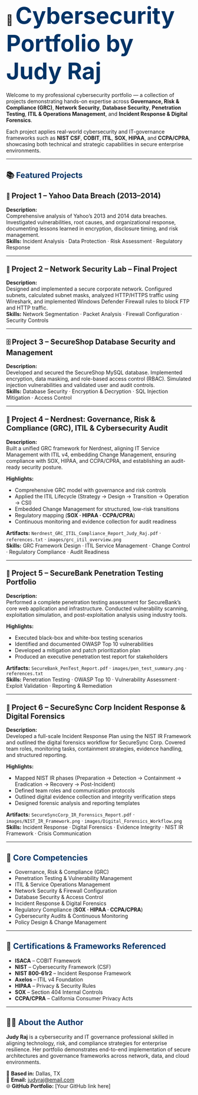# 🧩 <span style="font-size:2.2em; font-weight:700; color:#003366;">Cybersecurity Portfolio by Judy Raj</span>

Welcome to my professional cybersecurity portfolio — a collection of projects demonstrating hands-on expertise across **Governance, Risk & Compliance (GRC)**, **Network Security**, **Database Security**, **Penetration Testing**, **ITIL & Operations Management**, and **Incident Response & Digital Forensics**.

Each project applies real-world cybersecurity and IT-governance frameworks such as **NIST CSF**, **COBIT**, **ITIL**, **SOX**, **HIPAA**, and **CCPA/CPRA**, showcasing both technical and strategic capabilities in secure enterprise environments.

---

## 📚 <span style="color:#003366;">Featured Projects</span>

### 🧩 <span style="font-size:1.2em;">Project 1 – Yahoo Data Breach (2013–2014)</span>
**Description:**  
Comprehensive analysis of Yahoo’s 2013 and 2014 data breaches. Investigated vulnerabilities, root causes, and organizational response, documenting lessons learned in encryption, disclosure timing, and risk management.  
**Skills:** Incident Analysis · Data Protection · Risk Assessment · Regulatory Response  

---

### 🔐 <span style="font-size:1.2em;">Project 2 – Network Security Lab – Final Project</span>
**Description:**  
Designed and implemented a secure corporate network. Configured subnets, calculated subnet masks, analyzed HTTP/HTTPS traffic using Wireshark, and implemented Windows Defender Firewall rules to block FTP and HTTP traffic.  
**Skills:** Network Segmentation · Packet Analysis · Firewall Configuration · Security Controls  

---

### 🗄️ <span style="font-size:1.2em;">Project 3 – SecureShop Database Security and Management</span>
**Description:**  
Developed and secured the SecureShop MySQL database. Implemented encryption, data masking, and role-based access control (RBAC). Simulated injection vulnerabilities and validated user and audit controls.  
**Skills:** Database Security · Encryption & Decryption · SQL Injection Mitigation · Access Control  

---

### 🧩 <span style="font-size:1.2em;">Project 4 – Nerdnest: Governance, Risk & Compliance (GRC), ITIL & Cybersecurity Audit</span>
**Description:**  
Built a unified GRC framework for Nerdnest, aligning IT Service Management with ITIL v4, embedding Change Management, ensuring compliance with SOX, HIPAA, and CCPA/CPRA, and establishing an audit-ready security posture.  

**Highlights:**  
- Comprehensive GRC model with governance and risk controls  
- Applied the ITIL Lifecycle (Strategy → Design → Transition → Operation → CSI)  
- Embedded Change Management for structured, low-risk transitions  
- Regulatory mapping (**SOX · HIPAA · CCPA/CPRA**)  
- Continuous monitoring and evidence collection for audit readiness  

**Artifacts:** `Nerdnest_GRC_ITIL_Compliance_Report_Judy_Raj.pdf` · `references.txt` · `images/grc_itil_overview.png`  
**Skills:** GRC Framework Design · ITIL Service Management · Change Control · Regulatory Compliance · Audit Readiness  

---

### 🧱 <span style="font-size:1.2em;">Project 5 – SecureBank Penetration Testing Portfolio</span>
**Description:**  
Performed a complete penetration testing assessment for SecureBank’s core web application and infrastructure. Conducted vulnerability scanning, exploitation simulation, and post-exploitation analysis using industry tools.  

**Highlights:**  
- Executed black-box and white-box testing scenarios  
- Identified and documented OWASP Top 10 vulnerabilities  
- Developed a mitigation and patch prioritization plan  
- Produced an executive penetration test report for stakeholders  

**Artifacts:** `SecureBank_PenTest_Report.pdf` · `images/pen_test_summary.png` · `references.txt`  
**Skills:** Penetration Testing · OWASP Top 10 · Vulnerability Assessment · Exploit Validation · Reporting & Remediation  

---

### 🧠 <span style="font-size:1.2em;">Project 6 – SecureSync Corp Incident Response & Digital Forensics</span>
**Description:**  
Developed a full-scale Incident Response Plan using the NIST IR Framework and outlined the digital forensics workflow for SecureSync Corp. Covered team roles, monitoring tasks, containment strategies, evidence handling, and structured reporting.  

**Highlights:**  
- Mapped NIST IR phases (Preparation → Detection → Containment → Eradication → Recovery → Post-Incident)  
- Defined team roles and communication protocols  
- Outlined digital evidence collection and integrity verification steps  
- Designed forensic analysis and reporting templates  

**Artifacts:** `SecureSyncCorp_IR_Forensics_Report.pdf` · `images/NIST_IR_Framework.png` · `images/Digital_Forensics_Workflow.png`  
**Skills:** Incident Response · Digital Forensics · Evidence Integrity · NIST IR Framework · Crisis Communication  

---

## 🧠 <span style="color:#003366;">Core Competencies</span>

- Governance, Risk & Compliance (GRC)  
- Penetration Testing & Vulnerability Management  
- ITIL & Service Operations Management  
- Network Security & Firewall Configuration  
- Database Security & Access Control  
- Incident Response & Digital Forensics  
- Regulatory Compliance (**SOX · HIPAA · CCPA/CPRA**)  
- Cybersecurity Audits & Continuous Monitoring  
- Policy Design & Change Management  

---

## 🧾 <span style="color:#003366;">Certifications & Frameworks Referenced</span>

- **ISACA** – COBIT Framework  
- **NIST** – Cybersecurity Framework (CSF)  
- **NIST 800-61r2** – Incident Response Framework  
- **Axelos** – ITIL v4 Foundation  
- **HIPAA** – Privacy & Security Rules  
- **SOX** – Section 404 Internal Controls  
- **CCPA/CPRA** – California Consumer Privacy Acts  

---

## 👩‍💻 <span style="color:#003366;">About the Author</span>

**Judy Raj** is a cybersecurity and IT governance professional skilled in aligning technology, risk, and compliance strategies for enterprise resilience. Her portfolio demonstrates end-to-end implementation of secure architectures and governance frameworks across network, data, and cloud environments.

📍 **Based in:** Dallas, TX  
📧 **Email:** judyraj@email.com  
🌐 **GitHub Portfolio:** [Your GitHub link here]
